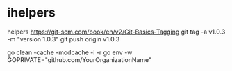 # ihelpers
helpers
https://git-scm.com/book/en/v2/Git-Basics-Tagging
git tag -a v1.0.3 -m "version 1.0.3"
git push origin v1.0.3

go clean -cache -modcache -i -r
go env -w GOPRIVATE="github.com/YourOrganizationName"